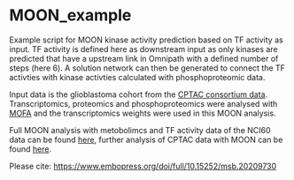 # MOON_example

Example script for MOON kinase activity prediction based on TF activity as input. TF activity is defined here as downstream input as only kinases are predicted that have a upstream link in Omnipath with a defined number of steps (here 6). A solution network can then be generated to connect the TF activties with kinase activties calculated with phosphoproteomic data.

Input data is the glioblastoma cohort from the [CPTAC consortium data](https://github.com/PayneLab/cptac). Transcriptomics, proteomics and phosphoproteomics were analysed with [MOFA](https://biofam.github.io/MOFA2/) and the transcriptomics weights were used in this MOON analysis.

Full MOON analysis with metobolimcs and TF activity data of the NCI60 data can be found [here](https://github.com/saezlab/NCI60_cosmos), further analysis of CPTAC data with MOON can be found [here](https://github.com/AnneClaireK/MOON_cptac/tree/master).

Please cite: https://www.embopress.org/doi/full/10.15252/msb.20209730

